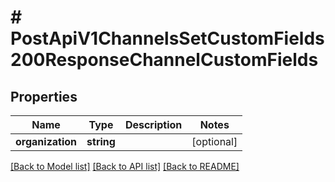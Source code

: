 # # PostApiV1ChannelsSetCustomFields200ResponseChannelCustomFields

## Properties

Name | Type | Description | Notes
------------ | ------------- | ------------- | -------------
**organization** | **string** |  | [optional]

[[Back to Model list]](../../README.md#models) [[Back to API list]](../../README.md#endpoints) [[Back to README]](../../README.md)

